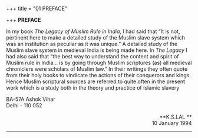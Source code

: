 +++
title = "01 PREFACE"

+++
**PREFACE**

In my book *The Legacy of Muslim Rule in India*, I had said that “It is
not, pertinent here to make a detailed study of the Muslim slave system
which was an institution as peculiar as it was unique.” A detailed study
of the Muslim slave system in medieval India is being made here. In *The
Legacy* I had also said that “the best way to understand the content and
spirit of Muslim rule in India… is by going through Muslim scriptures
(as) all medieval chroniclers were scholars of Muslim law.” In their
writings they often quote from their holy books to vindicate the actions
of their conquerors and kings. Hence Muslim scriptural sources are
referred to quite often in the present work which is a study both in the
theory and practice of Islamic slavery

BA-57A Ashok Vihar               
Delhi - 110 052                

<div align="right">

**K.S.LAL **  
10 January 1994

</div>

  

------------------------------------------------------------------------


